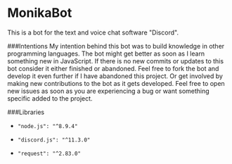 # MonikaBot
This is a bot for the text and voice chat software "Discord".
</hr>

###Intentions
My intention behind this bot was to build knowledge in other programming 
languages. The bot might get better as soon as I learn something new in JavaScript.
If there is no new commits or updates to this bot consider it either finished
or abandoned. Feel free to fork the bot and develop it even further if I have abandoned this project.
Or get involved by making new contributions to the bot as it gets developed.
Feel free to open new issues as soon as you are experiencing a bug or want something specific added to the project.

###Libraries
*     "node.js": "^8.9.4"
*     "discord.js": "^11.3.0"
*     "request": "^2.83.0"


